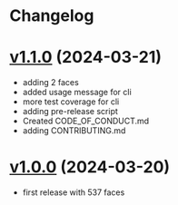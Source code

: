 # Changelog

# [v1.1.0](https://github.com/carvilsi/facetxt/releases/tag/v1.1.0) (2024-03-21)

- adding 2 faces 
- added usage message for cli
- more test coverage for cli
- adding pre-release script
- Created CODE_OF_CONDUCT.md
- adding CONTRIBUTING.md

# [v1.0.0](https://github.com/carvilsi/facetxt/releases/tag/v1.0.0) (2024-03-20)

- first release with 537 faces 

